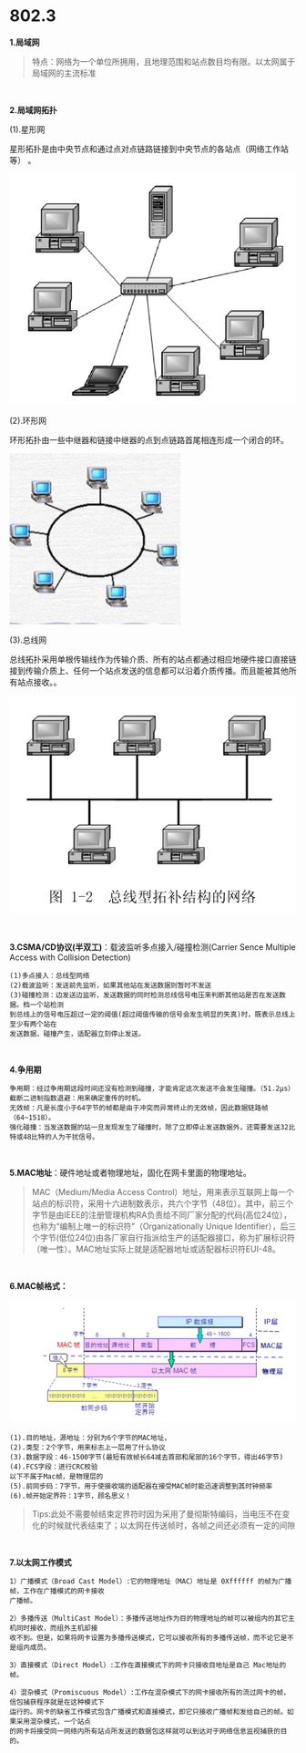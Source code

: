 # 802.3

**1.局域网**

>特点：网络为一个单位所拥用，且地理范围和站点数目均有限。以太网属于局域网的主流标准

<br/>

**2.局域网拓扑**

(1).星形网

星形拓扑是由中央节点和通过点对点链路链接到中央节点的各站点（网络工作站等） 。

![](../images/101.png)

(2).环形网

环形拓扑由一些中继器和链接中继器的点到点链路首尾相连形成一个闭合的环。

![](../images/102.jpg)

(3).总线网

总线拓扑采用单根传输线作为传输介质、所有的站点都通过相应地硬件接口直接链接到传输介质上、任何一个站点发送的信息都可以沿着介质传播。而且能被其他所有站点接收。。

![](../images/103.png)

<br/>

**3.CSMA/CD协议(半双工)**：载波监听多点接入/碰撞检测(Carrier Sence Multiple Access with Collision Detection)

```
(1)多点接入：总线型网络
(2)载波监听：发送前先监听，如果其他站在发送数据则暂时不发送
(3)碰撞检测：边发送边监听，发送数据的同时检测总线信号电压来判断其他站是否在发送数据。档一个站检测
到总线上的信号电压超过一定的阈值(超过阈值传输的信号会发生明显的失真)时，既表示总线上至少有两个站在
发送数据，碰撞产生，适配器立刻停止发送。
```

<br/>

**4.争用期**

```
争用期：经过争用期这段时间还没有检测到碰撞，才能肯定这次发送不会发生碰撞。（51.2μs）
截断二进制指数退避：用来确定重传的时机。
无效帧：凡是长度小于64字节的帧都是由于冲突而异常终止的无效帧，因此数据链路帧（64~1518）。
强化碰撞：当发送数据的站一旦发现发生了碰撞时，除了立即停止发送数据外，还需要发送32比特或48比特的人为干扰信号。
```

<br/>

**5.MAC地址**：硬件地址或者物理地址，固化在网卡里面的物理地址。

>MAC（Medium/Media Access Control）地址，用来表示互联网上每一个站点的标识符，采用十六进制数表示，共六个字节（48位）。其中，前三个字节是由IEEE的注册管理机构RA负责给不同厂家分配的代码(高位24位），也称为“编制上唯一的标识符”（Organizationally Unique Identifier），后三个字节(低位24位)由各厂家自行指派给生产的适配器接口，称为扩展标识符（唯一性）。MAC地址实际上就是适配器地址或适配器标识符EUI-48。

<br/>

**6.MAC帧格式：**

![](../images/33.png)

```
(1).目的地址，源地址：分别为6个字节的MAC地址，
(2).类型：2个字节，用来标志上一层用了什么协议
(3).数据字段：46-1500字节(最短有效帧长64减去首部和尾部的16个字节，得出46字节)
(4).FCS字段：进行CRC校验
以下不属于Mac帧，是物理层的
(5).前同步码：7字节，用于使接收端的适配器在接受MAC帧时能迅速调整到其时钟频率
(6).帧开始定界符：1字节，顾名思义！
```

>Tips:此处不需要帧结束定界符时因为采用了曼彻斯特编码，当电压不在变化的时候就代表结束了；以太网在传送帧时，各帧之间还必须有一定的间隙

<br/>

**7.以太网工作模式**

```
1）广播模式（Broad Cast Model）:它的物理地址（MAC）地址是 0Xffffff 的帧为广播帧，工作在广播模式的网卡接收
广播帧。
```

```
2）多播传送（MultiCast Model）：多播传送地址作为目的物理地址的帧可以被组内的其它主机同时接收，而组外主机却接
收不到。但是，如果将网卡设置为多播传送模式，它可以接收所有的多播传送帧，而不论它是不是组内成员。
```

```
3）直接模式（Direct Model）:工作在直接模式下的网卡只接收目地址是自己 Mac地址的帧。
```

```
4）混杂模式（Promiscuous Model）:工作在混杂模式下的网卡接收所有的流过网卡的帧，信包捕获程序就是在这种模式下
运行的。网卡的缺省工作模式包含广播模式和直接模式，即它只接收广播帧和发给自己的帧。如果采用混杂模式，一个站点
的网卡将接受同一网络内所有站点所发送的数据包这样就可以到达对于网络信息监视捕获的目的。
```
